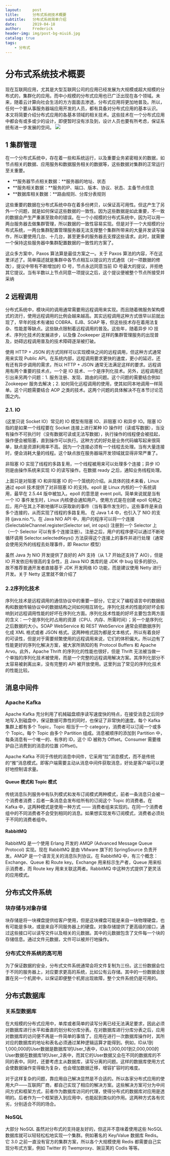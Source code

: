 ```yaml
---
layout:     post
title:      分布式系统技术概要
subtitle:   分布式系统简单介绍
date:       2019-04-18
author:     Frederick
header-img: img/post-bg-miui6.jpg
catalog: true
tags:
    - 分布式
---
```

# 分布式系统技术概要
现在互联网应用，尤其是大型互联网公司的应用已经发展为大规模或超大规模的分布式的，集群化的应用。而中小规模的分布式应用也已广泛出现在各个领域。未来，随着云计算向社会生活的方方面面去渗透，分布式应用将更加地普及。所以，任何一个要从事服务器端应用开发的人员，都有具备对分布式应用的基本认识。
本文将简要介绍分布式应用的各基本领域的相关技术。这些技术在一个分布式应用中都会有或多或少的设计，即便暂时没有涉及到，设计人员也要有所考虑，保证系统有进一步发展的空间。
![](img/fenbushi.jpeg)

## 1 集群管理
 在一个分布式系统中，存在着一些和系统运行，以及重要业务紧密相关的数据，如节点相关的数据、应用服务和数据服务相关的数据等，这些数据对集群的正常运行至关重要。
* **服务器节点相关数据：**服务器的地址、状态
* **服务相关数据：**服务的IP、端口、版本、协议、状态、主备节点信息
* **数据库相关数据：**路由规则、分库分表规则
  
这些重要的数据在分布式系统中存在着多份拷贝，以保证高可用性。但这产生了另外一个问题，就是如何保证这些数据的一致性。因为这些数据是如此重要，不一致的数据会产生严重甚至致命的错误。在一个小规模的分布式系统中，因为可以用一两台服务器去做集群管理，所以数据的一致性容易实现。但是对于一个大规模的分布式系统，一两台集群配置管理服务器无法支撑整个集群所带来的大量并发读写操作，所以要使用几台、十几台，甚至更多的服务器去支撑这些请求。此时，就需要一个保持这些服务器中集群配置数据的一致性的方案了。

 这众多方案中，Paxos 算法算是最佳方案之一。关于 Paxos 算法的内容，不在这里详述了。简单描述就是集群中各节点相互以提议的方式通信（对一项数据的修改），提议中带有不断增加的 ID 号，节点永远同意当前 ID 号最大的提议，并拒绝其它提议。当有半数以上节点同意一项提议之后，这个提议便被整个节点所接受并采纳
## 2 远程调用
 分布式系统中，模块间的调用通常需要用远程调用来实现。而且随着微服务架构模式的流行，使用远程调用的比例会越来越高。其实远程调用这种方式很早以前就出现了，早年的技术有诸如 COBRA、EJB、SOAP 等，但这些技术存在着用法复杂、性能差等缺点。这些缺点限制着远程调用的普及。这些年，随着异步 IO 技术、序列化技术的发展进步，以及像 Zookeeper 这样的集群管理服务的出现普及，妨碍远程调用普及的技术障碍逐渐被打破。

 使用 HTTP + JSON 的方式同样可以实现模块之间的远程调用，但这种方式通常用来实现 Public API。在系统内部，远程调用要求更快的速度，更小的延迟，还有还有异步调用的需求，所以 HTTP + JSON 通常无法满足这样的要求。远程调用有两个重要的技术点，一个是 IO 技术、一个是序列化技术。另外，远程调用还引出来另两个问题：1. 服务注册、发现、路由的问题。这个问题的需要结合例如 Zookeeper 服务去解决；2. 如何简化远程调用的使用，使其如同本地调用一样简单。这个问题需要结合 AOP 之类的技术。这两个问题的具体解决不在本节讨论范围之内。
### 2.1. IO
(这里只说 Socket IO）常见的 IO 模型有阻塞 IO、非阻塞 IO 和异步 IO。阻塞 IO 指的是如果一个线程要在 Socket 连接上进行某种 IO 操作时（读或写数据），当没有操作不可执行时（没有数据可读或无法写数据），执行操作的线程便会被挂起，操作便会被阻塞，直到操作可以执行。这种方式的好处是业务代码编写起来很简单，缺点是资源利用率不高。因为一个连接必须有一个线程去处理。当有大量连接时，便会消耗大量的线程。这个缺点放在服务器端开发领域就显得非常严重了。

非阻塞 IO 实现了线程的多路复用，一个线程被用来可以处理多个连接；异步 IO 则是由操作系统来实现 IO 的读写操作。在数据 ready 之后，通知业务线程处理。

上面只是对阻塞 IO 和非阻塞 IO 的一个笼统的介绍。从具体的技术来看，Linux 通过 epoll 技术提供了对非阻塞 IO 的支持。epoll 是 Linux 内核的一个系统调用，最早在 2.5.44 版中被加入。epoll 的意思是 event poll。简单来说就是当有一个 IO 事件发生时，Linux 内核便会通知用户。使用方式是在创建 epoll 句柄之后，用户在其上不断地循环以获取新的事件（当有事件发生时）。这些事件是来自多个连接的，从而实现了线程的多路复用。
在 Java 1.4 中，也引入了 NIO 的支持 (java.nio.*)。在 Java NIO API 中，用户的程序可以将一个连接 (SelectableChannel.register(Selector sel, int ops)) 注册到一个 Selector 上（一个 Selector 可以有多个连接注册）。注册之后，用户的程序便可以通过不断地循环调用 Selector.selectedKeys() 方法获得这个连接上的事件并进行处理（通常会使用另外的线程去处理事件，即 Reactor 模型）

虽然 Java 为 NIO 开发提供了良好的 API 支持（从 1.7 开始还支持了 AIO），但是 IO 开发依旧有很高的复杂性，且 Java NIO 类库的是 JDK 中 bug 较多的部分。故不推荐普通开发者直接基于 JDK 开发网络 IO 功能，而是建议使用 Netty 进行开发。关于 Netty 这里就不做介绍了
### 2.2序列化技术
序列化技术是远程调用的通信协议中的重要一部分，它定义了编程语言中的数据结构和数据传输协议中的数据结构之间如何相互转化。序列化技术的性能的好坏会影响到对远程调用性能的好坏在序列化方面。序列化技术性能的好坏主要包含两方面的含义：一个是序列化时占用的资源（CPU、内存、所需时间）；另一个是序列化之后数据的大小。SOAP WebService 和 REST WebService 通常会把数据序列化成 XML 格式或者 JSON 格式。这两种格式因为都是文本格式，所以有着良好的可读性，但是对于需要频繁使用的远程调用来说，它们的体积偏大。所以边有了性能更好的序列化解决方案，被大家所熟知的有 Protocol Buffers 和 Apache Arvo。此外，Apache Thrift 的序列化的性能也很好，但是 Thrift 无法被当做一个单独的序列化技术被使用，而是一个完整的远程调用解决方案。其序列化部分不太容易被剥离出来，没有完整的 API 被开放使用。这里列出了常见的序列化技术的性能比较。
## 消息中间件

### Apache Kafka

Apache Kafka 充分利用了机械磁盘顺序读写速度快的特点，在接受消息之后同步地写入到磁盘中，保证数据可靠性的同时，也保证了非常快的速度。每个 Kafka 集群上都有多个 Topic，Topic 相当于一个 category，消费者可以订阅一个或多个 Topic。每个 Topic 由多个 Partition 组成。消息被顺序的添加到 Partition 中，每条消息有一个唯一的、有序的 ID，这个 ID 被称为 Offset。Consumer 需要维护自己消费到的消息的位置 (Offset)。

Apache Kafka 不同于传统的消息中间件，它采用“拉”消息模式，而不是传统的“推”消息模式。即客户端需要主动从消息中间件获取消息，好处是客户端可以更好地控制请求量。

#### Queue 模式和 Topic 模式
传统消息队列服务中有队列模式和发布订阅模式两种模式，前者一条消息只会被一个消费者消费；后者一条消息会发布给所有的订阅这个 Topic 的消费者。在 Kafka 中，这两种模式是使用一种方式 —— 消费者组来实现的。在同一个消费者组中的不同消费者不会受到相同的消息。如果想实现发布订阅模式，消费者必须处于不同的消费者组中。

#### RabbitMQ
RabbitMQ 是一个使用 Erlang 开发的 AMQP (Advanced Message Queue Protocol) 实现。现在 RabbitMQ 是由 VMware 旗下的 SpringSource 负责开发。AMQP 是一个语言无关的消息队列协议。在 RabbitMQ 中，有三个概念：Exchange、Queue 和 Route key。Exchange 用来标示生产者，Queue 用来标示消费者，而 Route key 用来关联这两者。RabbitMQ 中这种方式提供了更灵活的应用模式。

## 分布式文件系统
### 块存储与对象存储
块存储是将一块裸盘提供给客户使用，但是这块裸盘可能是来自一块物理硬盘，也有可能是多块，或是来自不同服务器上的硬盘。对象存储提供了更高级的接口，通过这些接口可以读写文件以及相关的元数据。其中的元数据包含了文件每一个块的存储信息。通过文件元数据，文件可以被并行地操作。
### 分布式文件系统的高可用
为了保证数据的安全，分布式文件系统通常会将文件复制为三份。这三份数据会位于不同的服务器上，对应要求更高的系统，比如公有云存储。其中的一份数据会放置在另一个机房中，以保证即便整个机房出现故障，整个文件系统仍是可用的。

## 分布式数据库
### 关系型数据库
在大规模的分布式应用中，单库或者简单的读写分离已经无法满足要求，因此必须对数据库进行水平和垂直的划分和分库分表。在对数据库进行分库分表之后，应用对数据库的访问便不再是一件简单的事情了。应用在进行一次数据库操作时，其所对应的数据库的地址和表名必须通过某种逻辑运算才能得到。例如，ID从1到1,000,000的User数据是数据库1的User_1表中，ID从1,000,001到2,000,000的User数据在数据库1的User_2表中，而其它的User数据又会在不同的数据库的不同的表中。同时，还要考虑主从数据库，读写分离的问题。这样的数据库使用方式会使数据操作变得极为复杂，也会增加数据迁移，增容扩容时的难度。

对于这样复杂的问题，靠应用自己解决显然是不合适的。所以各家分布式应用的使用大户——互联网厂商，都自己实现了相应的解决方案。这些解决方案可分为中间间方式和框架方式，前者作为数据库访问的代理，使得分布式的数据库对应用是透明的。后者作为一个框架嵌入到应用中，也能起到类似的作用。这两种方式各有优劣，分别适合不同的场合。
### NoSQL
大部分 NoSQL 虽然对分布式的支持是友好的，但这并不意味着使用这些 NoSQL 数据库就可以轻轻松松地实现一个集群。例如著名的 Key/Value 数据库 Redis。它 3.0 之前一直没有官方的集群方案，所以各个大规模使用 Redis 都需要自己实现分布式方案，例如 Twitter 的 Twemproxy、豌豆荚的 Codis 等等。